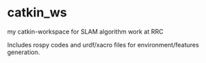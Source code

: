 # catkin_ws
my catkin-workspace for SLAM algorithm work at RRC

Includes rospy codes and urdf/xacro files for environment/features generation.
